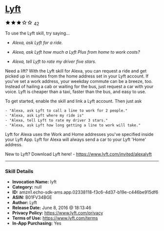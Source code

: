 # [Lyft](http://alexa.amazon.com/#skills/amzn1.echo-sdk-ams.app.02338118-f3c6-4d37-b19e-c446be915df6)
![3 stars](../../images/ic_star_black_18dp_1x.png)![3 stars](../../images/ic_star_black_18dp_1x.png)![3 stars](../../images/ic_star_black_18dp_1x.png)![3 stars](../../images/ic_star_border_black_18dp_1x.png)![3 stars](../../images/ic_star_border_black_18dp_1x.png) 42

To use the Lyft skill, try saying...

* *Alexa, ask Lyft for a ride.*

* *Alexa, ask Lyft how much a Lyft Plus from home to work costs?*

* *Alexa, tell Lyft to rate my driver five stars.*

Need a lift? With the Lyft skill for Alexa, you can request a ride and get picked up in minutes from the home address set in your Lyft account. If you've set a work address, your weekday commute can be a breeze, too. Instead of hailing a cab or waiting for the bus, just request a car with your voice. Lyft is cheaper than a taxi, faster than the bus, and easy to use.
 
To get started, enable the skill and link a Lyft account. Then just ask

    - "Alexa, ask Lyft to call a line to work for 2 people."
    - "Alexa, ask Lyft where my ride is"
    - "Alexa, tell Lyft to rate my driver 3 stars."
    - "Alexa, ask Lyft how long getting a line to work will take."

Lyft for Alexa uses the Work and Home addresses you've specified inside your Lyft App. Lyft for Alexa will always send a car to your Lyft 'Home' address.
 
New to Lyft? Download Lyft here! - https://www.lyft.com/invited/alexalyft

***

### Skill Details

* **Invocation Name:** lyft
* **Category:** null
* **ID:** amzn1.echo-sdk-ams.app.02338118-f3c6-4d37-b19e-c446be915df6
* **ASIN:** B01FV34BGE
* **Author:** Lyft
* **Release Date:** June 8, 2016 @ 18:13:46
* **Privacy Policy:** https://www.lyft.com/privacy
* **Terms of Use:** https://www.lyft.com/terms
* **In-App Purchasing:** Yes
